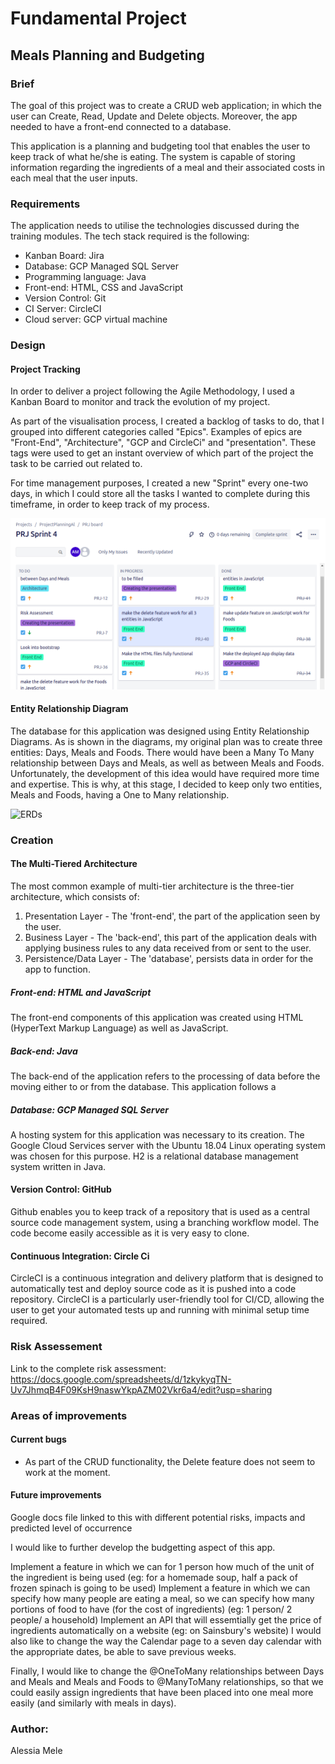 # Fundamental Project

## Meals Planning and Budgeting

### Brief
The goal of this project was to create a CRUD web application; in which the user can Create, Read, Update and Delete objects. Moreover, the app needed to have a front-end connected to a database.

This application is a planning and budgeting tool that enables the user to keep track of what he/she is eating. The system is capable of storing information regarding the ingredients of a meal and their associated costs in each meal that the user inputs.

### Requirements
The application needs to utilise the technologies discussed during the training modules.
The tech stack required is the following:

* Kanban Board: Jira
* Database: GCP Managed SQL Server
* Programming language: Java 
* Front-end: HTML, CSS and JavaScript
* Version Control: Git
* CI Server: CircleCI
* Cloud server: GCP virtual machine

### Design

#### Project Tracking

In order to deliver a project following the Agile Methodology, I used a Kanban Board to monitor and track the evolution of my project. 

As part of the visualisation process, I created a backlog of tasks to do, that I grouped into different categories called "Epics". Examples of epics are "Front-End", "Architecture", "GCP and CircleCi" and "presentation". These tags were used to get an instant overview of which part of the project the task to be carried out related to.

For time management purposes, I created a new "Sprint" every one-two days, in which I could store all the tasks I wanted to complete during this timeframe, in order to keep track of my process.

![Kanban](Kanban.png)

#### Entity Relationship Diagram

The database for this application was designed using Entity Relationship Diagrams. As is shown in the diagrams, my original plan was to create three entities: Days, Meals and Foods. There would have been a Many To Many relationship between Days and Meals, as well as between Meals and Foods. Unfortunately, the development of this idea would have required more time and expertise. This is why, at this stage, I decided to keep only two entities, Meals and Foods, having a One to Many relationship. 

![ERDs](https://user-images.githubusercontent.com/52075688/92330675-92e57e00-f068-11ea-9128-597a5071fd18.png)

### Creation

#### The Multi-Tiered Architecture
The most common example of multi-tier architecture is the three-tier architecture, which consists of:

1. Presentation Layer - The 'front-end', the part of the application seen by the user.
2. Business Layer - The 'back-end', this part of the application deals with applying business rules to any data received from or sent to the user.
3. Persistence/Data Layer - The 'database', persists data in order for the app to function.

##### Front-end: HTML and JavaScript
The front-end components of this application was created using HTML (HyperText Markup Language) as well as JavaScript.

##### Back-end: Java
The back-end of the application refers to the processing of data before the moving either to or from the database. This application follows a 

##### Database: GCP Managed SQL Server
A hosting system for this application was necessary to its creation. The Google Cloud Services server with the Ubuntu 18.04 Linux operating system was chosen for this purpose. H2 is a relational database management system written in Java. 

#### Version Control: GitHub
Github enables you to keep track of a repository that is used as a central source code management system, using a branching workflow model. The code become easily accessible as it is very easy to clone. 

#### Continuous Integration: Circle Ci
CircleCI is a continuous integration and delivery platform that is designed to automatically test and deploy source code as it is pushed into a code repository. CircleCI is a particularly user-friendly tool for CI/CD, allowing the user to get your automated tests up and running with minimal setup time required.

### Risk Assessement

Link to the complete risk assessment:
https://docs.google.com/spreadsheets/d/1zkykyqTN-Uv7JhmqB4F09KsH9naswYkpAZM02Vkr6a4/edit?usp=sharing

### Areas of improvements

#### Current bugs

- As part of the CRUD functionality, the Delete feature does not seem to work at the moment.

#### Future improvements
Google docs file linked to this with different potential risks, impacts and predicted level of occurrence

I would like to further develop the budgetting aspect of this app.

Implement a feature in which we can for 1 person how much of the unit of the ingredient is being used (eg: for a homemade soup, half a pack of frozen spinach is going to be used)
Implement a feature in which we can specify how many people are eating a meal, so we can specify how many portions of food to have (for the cost of ingredients) (eg: 1 person/ 2 people/ a household)
Implement an API that will essemtially get the price of ingredients automatically on a website (eg: on Sainsbury's website)
I would also like to change the way the Calendar page to a seven day calendar with the appropriate dates, be able to save previous weeks.

Finally, I would like to change the @OneToMany relationships between Days and Meals and Meals and Foods to @ManyToMany relationships, so that we could easily assign ingredients that have been placed into one meal more easily (and similarly with meals in days).

### Author:
Alessia Mele
